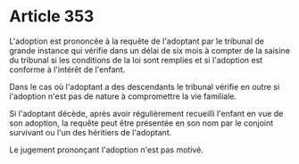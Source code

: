 # Article 353

L'adoption est prononcée à la requête de l'adoptant par le tribunal de grande instance qui vérifie dans un délai de six mois à compter de la saisine du tribunal si les conditions de la loi sont remplies et si l'adoption est conforme à l'intérêt de l'enfant.

Dans le cas où l'adoptant a des descendants le tribunal vérifie en outre si l'adoption n'est pas de nature à compromettre la vie familiale.

Si l'adoptant décède, après avoir régulièrement recueilli l'enfant en vue de son adoption, la requête peut être présentée en son nom par le conjoint survivant ou l'un des héritiers de l'adoptant.

Le jugement prononçant l'adoption n'est pas motivé.
